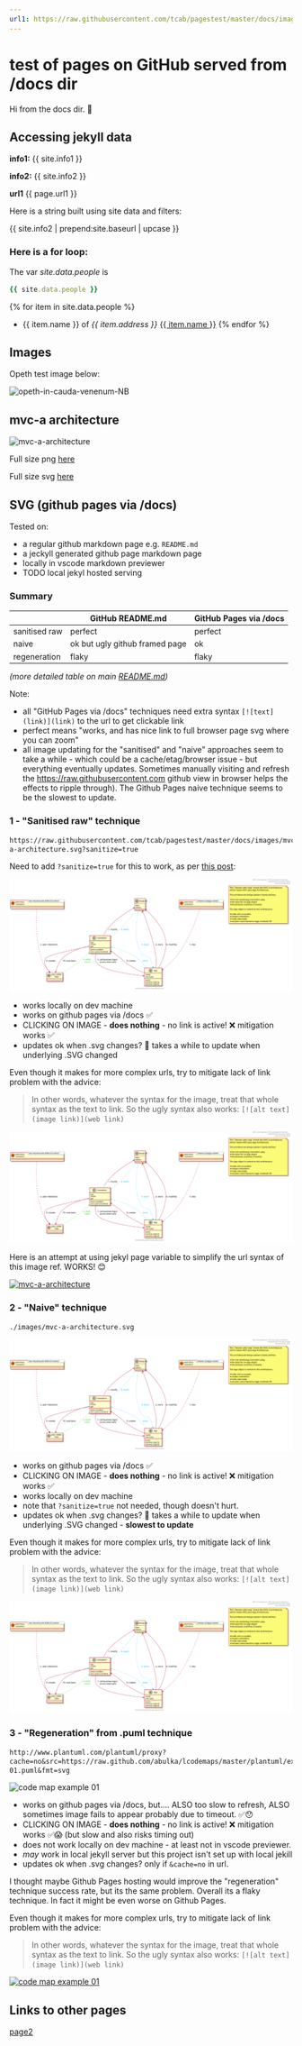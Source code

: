 ```yaml
---
url1: https://raw.githubusercontent.com/tcab/pagestest/master/docs/images/mvc-a-architecture.svg?sanitize=true
---
```

# test of pages on GitHub served from /docs dir

Hi from the docs dir. 🤟

## Accessing jekyll data

**info1:** {{ site.info1 }}

**info2:** {{ site.info2 }}

**url1** {{ page.url1 }}

Here is a string built using site data and filters:

{{ site.info2 | prepend:site.baseurl | upcase }}

### Here is a for loop:

The var *site.data.people* is 
```ruby
{{ site.data.people }}
```

{% for item in site.data.people %}
* {{ item.name }} of *{{ item.address }}* [{{ item.name }}](http://www.google.com)
{% endfor %}

## Images

Opeth test image below:

![opeth-in-cauda-venenum-NB](https://user-images.githubusercontent.com/830777/76915877-dc9fa800-6912-11ea-8c1a-08a0ab767f1a.jpg)

## mvc-a architecture

![mvc-a-architecture](https://user-images.githubusercontent.com/830777/76916676-4c169700-6915-11ea-9157-c74e4b1ff234.png)

Full size png [here](https://user-images.githubusercontent.com/830777/76916676-4c169700-6915-11ea-9157-c74e4b1ff234.png)

Full size svg [here](https://raw.githubusercontent.com/tcab/pagestest/master/docs/images/mvc-a-architecture.svg?sanitize=true)




## SVG (github pages via /docs)

Tested on:

- a regular github markdown page e.g. `README.md`
- a jeckyll generated github page markdown page
- locally in vscode markdown previewer
- TODO local jekyl hosted serving

### Summary

|               | GitHub README.md           | GitHub Pages via /docs |
| --- | --- | --- |
| sanitised raw | perfect                        | perfect  |
| naive         | ok but ugly github framed page | ok   |
| regeneration  | flaky                          | flaky    |

*(more detailed table on main [README.md](https://github.com/tcab/pagestest))*

Note:
- all "GitHub Pages via /docs" techniques need extra syntax `[![text](link)](link)` to the url to get clickable link
- perfect means "works, and has nice link to full browser page svg where you can zoom"
- all image updating for the "sanitised" and "naive" approaches seem to take a while - which could be a cache/etag/browser issue - but everything eventually updates. Sometimes manually visiting and refresh the https://raw.githubusercontent.com github view in browser helps the effects to ripple through). The Github Pages naive technique seems to be the slowest to update.


### 1 - "Sanitised raw" technique

```
https://raw.githubusercontent.com/tcab/pagestest/master/docs/images/mvc-a-architecture.svg?sanitize=true
```

Need to add `?sanitize=true` for this to work, as per [this post](https://github.community/t5/How-to-use-Git-and-GitHub/Embedding-a-SVG/td-p/2192):

![mvc-a-architecture](https://raw.githubusercontent.com/tcab/pagestest/master/docs/images/mvc-a-architecture.svg?sanitize=true)

- works locally on dev machine
- works on github pages via /docs ✅
- CLICKING ON IMAGE - **does nothing** - no link is active! ❌ mitigation works ✅
- updates ok when .svg changes? 🤨  takes a while to update when underlying .SVG changed

Even though it makes for more complex urls, try to mitigate lack of link problem with the advice:
> In other words, whatever the syntax for the image, treat that whole syntax as the text to link. So the ugly syntax also works: `[![alt text](image link)](web link)`

[![mvc-a-architecture](https://raw.githubusercontent.com/tcab/pagestest/master/docs/images/mvc-a-architecture.svg?sanitize=true)](https://raw.githubusercontent.com/tcab/pagestest/master/docs/images/mvc-a-architecture.svg?sanitize=true)

Here is an attempt at using jekyl page variable to simplify the url syntax of this image ref. WORKS! 😊

[![mvc-a-architecture]({{page.url1}})]({{page.url1}})

### 2 - "Naive" technique

```
./images/mvc-a-architecture.svg
```

![mvc-a-architecture](./images/mvc-a-architecture.svg)

- works on github pages via /docs ✅
- CLICKING ON IMAGE - **does nothing** - no link is active! ❌ mitigation works ✅
- works locally on dev machine
- note that `?sanitize=true` not needed, though doesn't hurt.
- updates ok when .svg changes? 🤨  takes a while to update when underlying .SVG changed - **slowest to update**

Even though it makes for more complex urls, try to mitigate lack of link problem with the advice:
> In other words, whatever the syntax for the image, treat that whole syntax as the text to link. So the ugly syntax also works: `[![alt text](image link)](web link)`

[![mvc-a-architecture](./images/mvc-a-architecture.svg)](./images/mvc-a-architecture.svg)




### 3 - "Regeneration" from .puml technique

```
http://www.plantuml.com/plantuml/proxy?cache=no&src=https://raw.github.com/abulka/lcodemaps/master/plantuml/example-01.puml&fmt=svg
```

![code map example 01](http://www.plantuml.com/plantuml/proxy?cache=no&src=https://raw.github.com/abulka/lcodemaps/master/plantuml/example-01.puml&fmt=svg)

- works on github pages via /docs, but.... ALSO too slow to refresh, ALSO sometimes image fails to appear probably due to timeout. ✅😯
- CLICKING ON IMAGE - **does nothing** - no link is active!  ❌  mitigation works ✅😱 (but slow and also risks timing out)
- does not work locally on dev machine - at least not in vscode previewer.
- *may* work in local jekyll server but this project isn't set up with local jekill
- updates ok when .svg changes? only if `&cache=no` in url.

I thought maybe Github Pages hosting would improve the "regeneration" technique success rate, but its the same problem.  Overall its a flaky technique. In fact it might be even worse on Github Pages.

Even though it makes for more complex urls, try to mitigate lack of link problem with the advice:
> In other words, whatever the syntax for the image, treat that whole syntax as the text to link. So the ugly syntax also works: `[![alt text](image link)](web link)`

[![code map example 01](http://www.plantuml.com/plantuml/proxy?cache=no&src=https://raw.github.com/abulka/lcodemaps/master/plantuml/example-01.puml&fmt=svg)](http://www.plantuml.com/plantuml/proxy?cache=no&src=https://raw.github.com/abulka/lcodemaps/master/plantuml/example-01.puml&fmt=svg)



## Links to other pages

[page2](page2.md)
